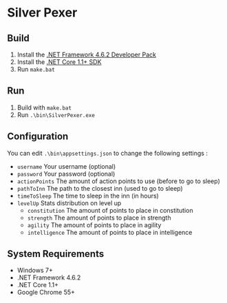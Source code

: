 # Silver Pexer

## Build
1. Install the [.NET Framework 4.6.2 Developer Pack](http://go.microsoft.com/fwlink/?LinkId=780617)
2. Install the [.NET Core 1.1+ SDK ](https://www.microsoft.com/net/download/core#/current)
3. Run `make.bat`

## Run
1. Build with `make.bat`
2. Run `.\bin\SilverPexer.exe`

## Configuration
You can edit `.\bin\appsettings.json` to change the following settings :

- `username` Your username (optional)
- `password` Your password (optional)
- `actionPoints` The amount of action points to use (before to go to sleep)
- `pathToInn` The path to the closest inn (used to go to sleep)
- `timeToSleep` The time to sleep in the inn (in hours)
- `levelUp` Stats distribution on level up
  - `constitution` The amount of points to place in constitution
  - `strength` The amount of points to place in strength
  - `agility` The amount of points to place in agility
  - `intelligence` The amount of points to place in intelligence

## System Requirements

- Windows 7+
- .NET Framework 4.6.2
- .NET Core 1.1+
- Google Chrome 55+